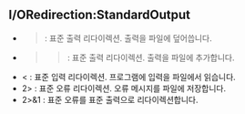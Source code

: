 ## I/ORedirection:StandardOutput  

- > : 표준 출력 리다이렉션. 출력을 파일에 덮어씁니다.
- >> : 표준 출력 리다이렉션. 출력을 파일에 추가합니다.
- < : 표준 입력 리다이렉션. 프로그램에 입력을 파일에서 읽습니다.
- 2> : 표준 오류 리다이렉션. 오류 메시지를 파일에 저장합니다.
- 2>&1 : 표준 오류를 표준 출력으로 리다이렉션합니다.
